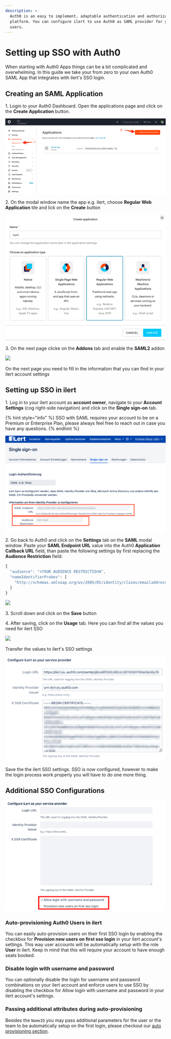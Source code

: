 ```yaml
---
description: >-
  Auth0 is an easy to implement, adaptable authentication and authorization
  platform. You can configure ilert to use Auth0 as SAML provider for your
  users.
---
```


# Setting up SSO with Auth0

When starting with Auth0 Apps things can be a bit complicated and overwhelming. In this guide we take your from zero to your own Auth0 SAML App that integrates with ilert's SSO login.

## Creating an SAML Application

1\. Login to your Auth0 Dashboard. Open the applications page and click on the **Create Application** button.

![](../../.gitbook/assets/Applications.png)

2\. On the modal window name the app e.g. ilert, choose **Regular Web Application** tile and lick on the **Create** button

![](<../../.gitbook/assets/Applications (1).png>)

3\. On the next page clicke on the **Addons** tab and enable the  **SAML2** addon

![](../../.gitbook/assets/Application\_Details.png)

On the next page you need to fill in the information that you can find in your ilert account settings

## Setting up SSO in ilert

1\. Log in to your ilert account as **account owner**, navigate to your **Account Settings** (cog right-side navigation) and click on the **Single sign-on** tab.

{% hint style="info" %}
SSO with SAML requires your account to be on a Premium or Enterprise Plan, please always feel free to reach out in case you have any questions.
{% endhint %}

![](../../.gitbook/assets/iLert.png)

2\. Go back to Auth0 and click on the **Settings** tab on the **SAML** modal window. Paste your **SAML Endpoint URL** value into the Auth0 **Application Callback URL** field, than paste the following settings by first replacing the **Audience Restriction** field:

```javascript
{
  "audience": "<YOUR AUDIENCE RESTRICTIOnN",
  "nameIdentifierProbes": [
    "http://schemas.xmlsoap.org/ws/2005/05/identity/claims/emailaddress"
  ]
}
```

![](<../../.gitbook/assets/Application\_Details (1).png>)

3\. Scroll down and click on the **Save** button

4\. After saving, click on the **Usage** tab. Here you can find all the values you need for ilert SSO

![](<../../.gitbook/assets/Application\_Details (2).png>)

Transfer the values to ilert's SSO settings

![](<../../.gitbook/assets/iLert (52).png>)

Save the the ilert SSO settings. SSO is now configured, however to make the login process work properly you will have to do one more thing.

## Additional SSO Configurations

![](<../../.gitbook/assets/Screenshot 2020-06-17 at 13.58.03.png>)

### Auto-provisioning Auth0 Users in ilert

You can easily auto-provision users on their first SSO login by enabling the checkbox for **Provision new users on first sso login** in your ilert account's settings. This way user accounts will be automatically setup with the role **User** in ilert. Keep in mind that this will require your account to have enough seats booked.

### Disable login with username and password

You can optionally disable the login for username and password combinations on your ilert account and enforce users to use SSO by disabling the checkbox for Allow login with username and password in your ilert account's settings.

### Passing additional attributes during auto-provisioning

Besides the `NameID` you may pass additional parameters for the user or the team to be automatically setup on the first login, please checkout our [auto provisioning section](auto-provisioning-users-and-teams.md).
